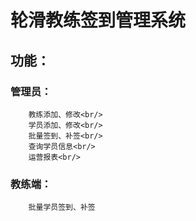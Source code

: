 # 轮滑教练签到管理系统
## 功能：
### 管理员：
 		教练添加、修改<br/>
 		学员添加、修改<br/>
 		批量签到、补签<br/>
 		查询学员信息<br/>
 		运营报表<br/>
### 教练端：
 		批量学员签到、补签
